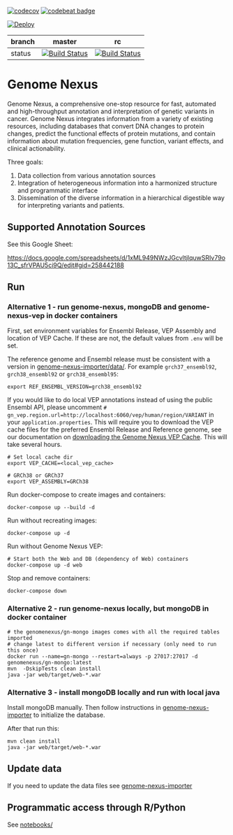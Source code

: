 [![codecov](https://codecov.io/gh/genome-nexus/genome-nexus/branch/master/graph/badge.svg)](https://codecov.io/gh/genome-nexus/genome-nexus)
[![codebeat badge](https://codebeat.co/badges/d599b538-43e3-4828-8f27-820031393196)](https://codebeat.co/projects/github-com-genome-nexus-genome-nexus-master)

[![Deploy](https://www.herokucdn.com/deploy/button.svg)](https://heroku.com/deploy)

| branch | master | rc |
| --- | --- | --- |
| status | [![Build Status](https://travis-ci.org/genome-nexus/genome-nexus.svg?branch=master)](https://travis-ci.org/genome-nexus/genome-nexus/branches) | [![Build Status](https://travis-ci.org/genome-nexus/genome-nexus.svg?branch=rc)](https://travis-ci.org/genome-nexus/genome-nexus/branches) |

# Genome Nexus
Genome Nexus, a comprehensive one-stop resource for fast, automated and
high-throughput annotation and interpretation of genetic variants in cancer.
Genome Nexus integrates information from a variety of existing resources,
including databases that convert DNA changes to protein changes, predict the
functional effects of protein mutations, and contain information about mutation
frequencies, gene function, variant effects, and clinical actionability.

Three goals:

1. Data collection from various annotation sources
2. Integration of heterogeneous information into a harmonized structure and
programmatic interface
3. Dissemination of the diverse information in a hierarchical digestible way
for interpreting variants and patients.

## Supported Annotation Sources

See this Google Sheet:

https://docs.google.com/spreadsheets/d/1xML949NWzJGcvltjlquwSRIv79o13C_sfrVPAU5ci9Q/edit#gid=258442188

## Run

### Alternative 1 - run genome-nexus, mongoDB and genome-nexus-vep in docker containers
First, set environment variables for Ensembl Release, VEP Assembly and location of VEP Cache. If these are not, the default values from `.env` will be set.

The reference genome and Ensembl release must be consistent with a version in [genome-nexus-importer/data/](https://github.com/genome-nexus/genome-nexus-importer/tree/rc/data).
For example `grch37_ensembl92`, `grch38_ensembl92` or `grch38_ensembl95`:
```
export REF_ENSEMBL_VERSION=grch38_ensembl92
```

If you would like to do local VEP annotations instead of using the public Ensembl API, please uncomment `# gn_vep.region.url=http://localhost:6060/vep/human/region/VARIANT` in your `application.properties`. This will require you to download the VEP cache files for the preferred Ensembl Release and Reference genome, see our documentation on [downloading the Genome Nexus VEP Cache](https://github.com/genome-nexus/genome-nexus-vep/blob/master/README.md#create-vep-cache). This will take several hours.
```
# Set local cache dir
export VEP_CACHE=<local_vep_cache>

# GRCh38 or GRCh37
export VEP_ASSEMBLY=GRCh38
```

Run docker-compose to create images and containers:
```
docker-compose up --build -d
```

Run without recreating images:
```
docker-compose up -d
```

Run without Genome Nexus VEP:
```
# Start both the Web and DB (dependency of Web) containers
docker-compose up -d web
```

Stop and remove containers:
```
docker-compose down
```

### Alternative 2 - run genome-nexus locally, but mongoDB in docker container
```
# the genomenexus/gn-mongo images comes with all the required tables imported
# change latest to different version if necessary (only need to run this once)
docker run --name=gn-mongo --restart=always -p 27017:27017 -d genomenexus/gn-mongo:latest 
mvn  -DskipTests clean install
java -jar web/target/web-*.war
```

### Alternative 3 - install mongoDB locally and run with local java
Install mongoDB manually. Then follow instructions in
[genome-nexus-importer](https://github.com/genome-nexus/genome-nexus-importer)
to initialize the database.

After that run this:
```
mvn clean install
java -jar web/target/web-*.war
```

## Update data
If you need to update the data files see [genome-nexus-importer](https://github.com/genome-nexus/genome-nexus-importer)

## Programmatic access through R/Python
See [notebooks/](notebooks/)
